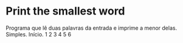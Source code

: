 # Print the smallest word
Programa que lê duas palavras da entrada e imprime a menor delas. Simples. Início.
1
2
3
4
5
6
